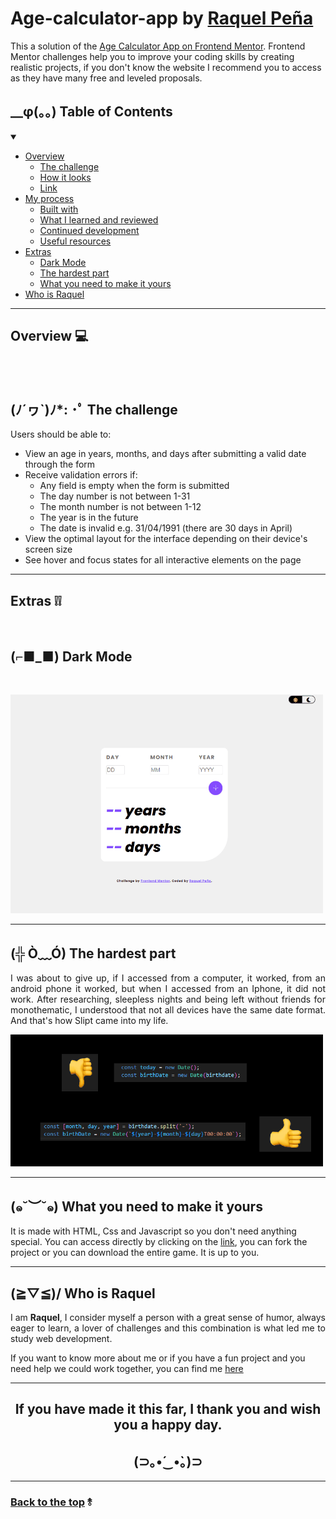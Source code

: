 # Age-calculator-app by [Raquel Peña](https://www.linkedin.com/in/raquel-pe-go/)

This a solution of the [Age Calculator App on Frontend Mentor](https://www.frontendmentor.io/challenges/age-calculator-app-dF9DFFpj-Q).
Frontend Mentor challenges help you to improve your coding skills by creating realistic projects, if you don't know the website I recommend you to access as they have many free and leveled proposals.

<h2 id="table-of-contents"> __φ(。。)  Table of Contents</h2>

<details open="open">
<summary></summary>

- [Overview](#overview)
  - [The challenge](#challenge)
  - [How it looks](#looks)
  - [Link](#link)
- [My process](#process)
  - [Built with](#built)
  - [What I learned and reviewed](#learned)
  - [Continued development](#continued)
  - [Useful resources](#useful)
- [Extras](#extras)
  - [Dark Mode](#dark)
  - [The hardest part](#hardest)
  - [What you need to make it yours](#make-it-yours)
- [Who is Raquel](#who)

</details>

---

<h2 id="Overview">Overview 💻</h2>
<br></br>
<h2 id="challenge"> (ﾉ´ヮ`)ﾉ*: ･ﾟ The challenge</h2>

Users should be able to:

- View an age in years, months, and days after submitting a valid date through the form
- Receive validation errors if:
  - Any field is empty when the form is submitted
  - The day number is not between 1-31
  - The month number is not between 1-12
  - The year is in the future
  - The date is invalid e.g. 31/04/1991 (there are 30 days in April)
- View the optimal layout for the interface depending on their device's screen size
- See hover and focus states for all interactive elements on the page

---

<h2 id="extras"> Extras ❕❕	</h2>
<br>

<h2 id="dark"> (⌐■_■) Dark Mode </h2>
<br>

<img width="500px" src="assets/images/darkMode.gif"> </img>

---

<h2 id="hardest">(╬ Ò﹏Ó) The hardest part </h2>
<p align="justify">
I was about to give up, if I accessed from a computer, it worked, from an android phone it worked, but when I accessed from an Iphone, it did not work. 
After researching, sleepless nights and being left without friends for monothematic, I understood that not all devices have the same date format. 
And that's how Slipt came into my life.

<img width="500px" src="assets/images/pulgares.png"> </img>

</p>

---

<h2 id="make-it-yours"> (๑˘︶˘๑)  What you need to make it yours</h2>
<p align="justify">

It is made with HTML, Css and Javascript so you don't need anything special. You can access directly by clicking on the [link](https://rpg87.github.io/Age-calculator-app/), you can fork the project or you can download the entire game. It is up to you.

</p>

---

<h2 id="who"> (≧▽≦)/    Who is Raquel</h2>
<p align= "justify">
 I am <strong> Raquel</strong>, I consider myself a person with a great sense of humor, always eager to learn, a lover of challenges and this combination is what led me to study web development.

If you want to know more about me or if you have a fun project and you need help we could work together, you can find me [here](https://www.linkedin.com/in/raquel-pe-go/)

---

<h2 align= "center">If you have made it this far, I thank you and wish you a <strong> happy day</strong>. 	</h2>
<h2 align= "center">(⊃｡•́‿•̀｡)⊃
</h2>

---

### [Back to the top](#table-of-contents) ⥉
